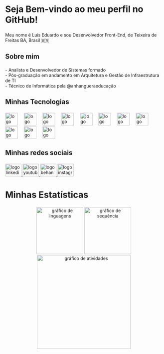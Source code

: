 <h1 align="left">Seja Bem-vindo ao meu perfil no GitHub!</h1>

###

<p align="left">Meu nome é Luis Eduardo e sou Desenvolvedor Front-End, de Teixeira de Freitas BA, Brasil 🇧🇷</p>

###

<h2 align="left">Sobre mim</h2>

###

<p align="left">- Analista e Desenvolvedor de Sistemas formado <br>- Pós-graduação em andamento em Arquitetura e Gestão de Infraestrutura de TI<br>- Técnico de Informática pela @anhangueraeducação</p>

###

<h2 align="left">Minhas Tecnologias</h2>

###

<div align="left">
  <img src="https://skillicons.dev/icons?i=js" height="40" alt="logo javascript"  />
  <img width="12" />
  <img src="https://skillicons.dev/icons?i=react" height="40" alt="logo react"  />
  <img width="12" />
  <img src="https://skillicons.dev/icons?i=nodejs" height="40" alt="logo nodejs"  />
  <img width="12" />
  <img src="https://skillicons.dev/icons?i=figma" height="40" alt="logo figma"  />
  <img width="12" />
  <img src="https://skillicons.dev/icons?i=html" height="40" alt="logo html5"  />
  <img width="12" />
  <img src="https://skillicons.dev/icons?i=css" height="40" alt="logo css3"  />
  <img width="12" />
  <img src="https://skillicons.dev/icons?i=mysql" height="40" alt="logo mysql"  />
  <img width="12" />
  <img src="https://skillicons.dev/icons?i=lua" height="40" alt="logo lua"  />
  <img width="12" />
  <img src="https://cdn.jsdelivr.net/gh/devicons/devicon/icons/bootstrap/bootstrap-original.svg" height="40" alt="logo bootstrap"  />
  <img width="12" />
  <img src="https://skillicons.dev/icons?i=mongodb" height="40" alt="logo mongodb"  />
  <img width="12" />
  <img src="https://skillicons.dev/icons?i=graphql" height="40" alt="logo graphql"  />
</div>

###

<h2 align="left">Minhas redes sociais</h2>

###

<div align="left">
  <a href="https://www.linkedin.com/in/luizndev/" target="_blank">
    <img src="https://raw.githubusercontent.com/maurodesouza/profile-readme-generator/master/src/assets/icons/social/linkedin/default.svg" width="52" height="40" alt="logo linkedin"  />
  </a>
  <a href="https://www.youtube.com/@Luiznandrade" target="_blank">
    <img src="https://raw.githubusercontent.com/maurodesouza/profile-readme-generator/master/src/assets/icons/social/youtube/default.svg" width="52" height="40" alt="logo youtube"  />
  </a>
  <a href="https://www.behance.net/fl3cgamer" target="_blank">
    <img src="https://raw.githubusercontent.com/maurodesouza/profile-readme-generator/master/src/assets/icons/social/behance/default.svg" width="52" height="40" alt="logo behance"  />
  </a>
  <a href="https://instagram.com/luizn.dev" target="_blank">
    <img src="https://raw.githubusercontent.com/maurodesouza/profile-readme-generator/master/src/assets/icons/social/instagram/default.svg" width="52" height="40" alt="logo instagram"  />
  </a>
</div>

###

<h1 align="left">Minhas Estatísticas</h1>

###

<div align="left">
</div>

###

<div align="center">
  <img src="https://github-readme-stats.vercel.app/api/top-langs?username=luizndev&locale=pt-br&hide_title=false&layout=compact&card_width=320&langs_count=5&theme=noctis_minimus&hide_border=true&order=2" height="150" alt="gráfico de linguagens"  />
  <img src="https://streak-stats.demolab.com?user=luizndev&locale=pt-br&mode=daily&theme=noctis_minimus&hide_border=true&border_radius=5&order=3" height="150" alt="gráfico de sequência"  />
  <img src="https://github-readme-activity-graph.vercel.app/graph?username=luizndev&radius=16&theme=noctis-minimus&area=true&order=5&hide_title=false&hide_border=true&custom_title=%22Gr%C3%A1fico%20de%20Contribui%C3%A7%C3%B5es%22" height="300" alt="gráfico de atividades"  />
</div>
